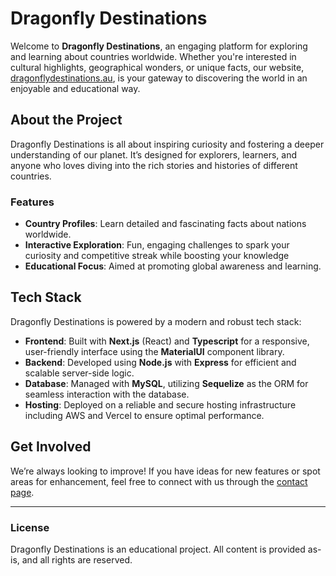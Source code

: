# Dragonfly Destinations

Welcome to **Dragonfly Destinations**, an engaging platform for exploring and learning about countries worldwide. Whether you're interested in cultural highlights, geographical wonders, or unique facts, our website, [dragonflydestinations.au](https://dragonflydestinations.au/), is your gateway to discovering the world in an enjoyable and educational way.

## About the Project

Dragonfly Destinations is all about inspiring curiosity and fostering a deeper understanding of our planet. It’s designed for explorers, learners, and anyone who loves diving into the rich stories and histories of different countries.

### Features

- **Country Profiles**: Learn detailed and fascinating facts about nations worldwide.
- **Interactive Exploration**: Fun, engaging challenges to spark your curiosity and competitive streak while boosting your knowledge
- **Educational Focus**: Aimed at promoting global awareness and learning.

## Tech Stack

Dragonfly Destinations is powered by a modern and robust tech stack:

- **Frontend**: Built with **Next.js** (React) and **Typescript** for a responsive, user-friendly interface using the **MaterialUI** component library.
- **Backend**: Developed using **Node.js** with **Express** for efficient and scalable server-side logic.
- **Database**: Managed with **MySQL**, utilizing **Sequelize** as the ORM for seamless interaction with the database.
- **Hosting**: Deployed on a reliable and secure hosting infrastructure including AWS and Vercel to ensure optimal performance.

## Get Involved

We’re always looking to improve! If you have ideas for new features or spot areas for enhancement, feel free to connect with us through the [contact page](https://dragonflydestinations.au/contact).

---

### License

Dragonfly Destinations is an educational project. All content is provided as-is, and all rights are reserved.
